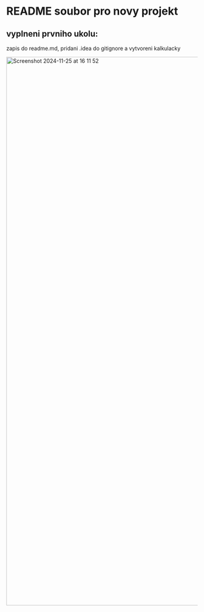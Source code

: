 # README soubor pro novy projekt
## vyplneni prvniho ukolu:
zapis do readme.md,
pridani .idea do gitignore
a vytvoreni kalkulacky

<img width="1440" alt="Screenshot 2024-11-25 at 16 11 52" src="https://github.com/user-attachments/assets/af126d2b-cdd9-491b-8691-64aa239b6187">
